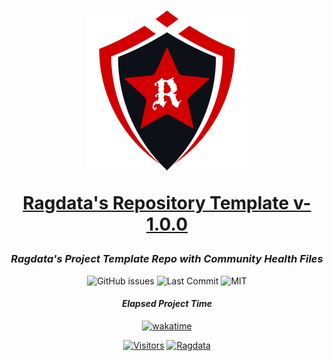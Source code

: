 <h1 align="center">

<img height="256" src="https://raw.githubusercontent.com/Ragdata/media/master/logo/Ragdata-64.svg" alt="RagsWorks - Reusable Actions and Workflows" />

[Ragdata's Repository Template v-1.0.0](https://github.com/ragdata/.github/releases/tag/v-1.0.0)

</h1>

<h3 align="center"><em>
Ragdata's Project Template Repo with Community Health Files
</em></h3>


<div align="center">

![GitHub issues](https://img.shields.io/github/issues-raw/ragdata/.github?style=for-the-badge&logo=github)
![Last Commit](https://img.shields.io/github/last-commit/ragdata/.github/master?logo=github&style=for-the-badge)
![MIT](https://img.shields.io/badge/License-MIT-gold?style=for-the-badge)

#### _Elapsed Project Time_

[![wakatime](https://wakatime.com/badge/github/Ragdata/.github.svg?style=for-the-badge)](https://wakatime.com/badge/github/Ragdata/.github)

</div>

<div align="center">

<a href="https://visitorbadge.io/status?path=https%3A%2F%2Fgithub.com%2Fragdata%2F.github" target="_blank"><img alt="Visitors" src="https://api.visitorbadge.io/api/combined?path=https%3A%2F%2Fgithub.com%2Fragdata%2F.github&countColor=%23d20000" /></a>
<a href="https://github.com/ragdata" target="_blank"><img alt="Ragdata" src="https://img.shields.io/badge/-Made_With_☕_By_Ragdata-D20000?style=for-the-badge" /></a>

</div>
